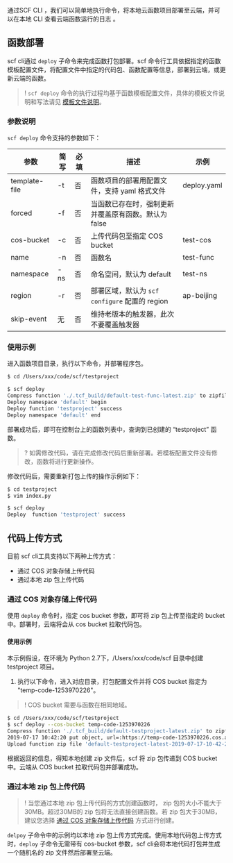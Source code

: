 通过SCF CLI ，我们可以简单地执行命令，将本地云函数项目部署至云端，并可以在本地 CLI 查看云端函数运行的日志 。

## 函数部署

scf cli通过 `deploy` 子命令来完成函数打包部署。scf 命令行工具依据指定的函数模板配置文件，将配置文件中指定的代码包、函数配置等信息，部署到云端，或更新云端的函数。
>! `scf deploy` 命令的执行过程均基于函数模板配置文件，具体的模板文件说明和写法请见 [模板文件说明](https://cloud.tencent.com/document/product/583/33454)。

### 参数说明

`scf deploy` 命令支持的参数如下：

| 参数          | 简写 | 必填 | 描述                                                | 示例        |
| ------------- | ---- | ---- | --------------------------------------------------- | ----------- |
| template-file | -t   | 否   | 函数项目的部署用配置文件，支持 yaml 格式文件        | deploy.yaml |
| forced        | -f   | 否   | 当函数已存在时，强制更新并覆盖原有函数。默认为false |             |
| cos-bucket    | -c   | 否   | 上传代码包至指定 COS bucket                         | test-cos    |
| name          | -n   | 否   | 函数名                                              | test-func   |
| namespace     | -ns  | 否   | 命名空间，默认为 default                            | test-ns     |
| region        | -r   | 否   | 部署区域，默认为 `scf configure` 配置的 region      | ap-beijing  |
| skip-event    | 无   | 否   | 维持老版本的触发器，此次不要覆盖触发器              |             |

### 使用示例

进入函数项目目录，执行以下命令，并部署程序包。

```bash
$ cd /Users/xxx/code/scf/testproject

$ scf deploy
Compress function './.tcf_build/default-test-func-latest.zip' to zipfile 'default-test-func-latest.zip' success
Deploy namespace 'default' begin
Deploy function 'testproject' success
Deploy namespace 'default' end
```

部署成功后，即可在控制台上的函数列表中，查询到已创建的 “testproject” 函数。

>? 如需修改代码，请在完成修改代码后重新部署。若模板配置文件没有修改，函数将进行更新操作。
>

修改代码后，需要重新打包上传的操作示例如下：

```bash
$ cd testproject
$ vim index.py

$ scf deploy
Deploy  function 'testproject' success

```

## 代码上传方式

目前 scf cli工具支持以下两种上传方式：
- 通过 COS 对象存储上传代码
- 通过本地 zip 包上传代码

<span id="COSUploadCode"></span>

### 通过 COS 对象存储上传代码

使用 `deploy` 命令时，指定 cos bucket 参数，即可将 zip 包上传至指定的 bucket 中。部署时，云端将会从 cos bucket 拉取代码包。

#### 使用示例

本示例假设，在环境为 Python 2.7下，/Users/xxx/code/scf 目录中创建 testproject 项目。

1. 执行以下命令，进入对应目录，打包配置文件并将 COS bucket 指定为 "temp-code-1253970226"。

>! COS bucket 需要与函数在相同地域。
>

```bash
$ cd /Users/xxx/code/scf/testproject
$ scf deploy --cos-bucket temp-code-1253970226
Compress function './.tcf_build/default-testproject-latest.zip' to zipfile 'default-testproject-latest.zip' success
2019-07-17 10:42:20 put object, url=:https://temp-code-1253970226.cos.ap-shanghai.myqcloud.com/default-testproject-latest-2019-07-17-10-42-20.zip ,headers=:{'x-cos-acl': 'public-read', 'Content-Type': 'application/x-zip-compressed'}
Upload function zip file 'default-testproject-latest-2019-07-17-10-42-20.zip' to COS bucket 'temp-code-1253970226' success
```

根据返回的信息，得知本地创建 zip 文件后，scf 将 zip 包传递到 COS bucket 中。云端从 COS bucket 拉取代码包并部署成功。

### 通过本地 zip 包上传代码

>!  当您通过本地 zip 包上传代码的方式创建函数时， zip 包的大小不能大于30MB。超过30MB的 zip 包将无法直接创建函数。若 zip 包大于30MB，建议您选择 [通过 COS 对象存储上传代码](#COSUploadCode) 方式进行创建。
>

`delpoy` 子命令中的示例均以本地 zip 包上传方式完成。使用本地代码包上传方式时，`deploy` 子命令无需带有 cos-bucket 参数，scf cli会将本地代码打包并生成一个随机名的 zip 文件然后部署至云端。
